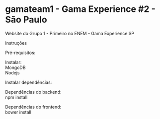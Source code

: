 # gamateam1 - Gama Experience #2 - São Paulo

Website do Grupo 1 - Primeiro no ENEM - Gama Experience SP

Instruções

Pré-requisitos:

Instalar:<br>
MongoDB <br>
Nodejs

Instalar dependências:

Dependências do backend:<br>
npm install

Dependências do frontend:<br>
bower install
